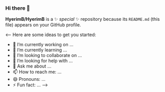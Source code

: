 ### Hi there 👋

**HyerimB/HyerimB** is a ✨ _special_ ✨ repository because its `README.md` (this file) appears on your GitHub profile.

<--
Here are some ideas to get you started:

- 🔭 I’m currently working on ...
- 🌱 I’m currently learning ...
- 👯 I’m looking to collaborate on ...
- 🤔 I’m looking for help with ...
- 💬 Ask me about ...
- 📫 How to reach me: ...
- 😄 Pronouns: ...
- ⚡ Fun fact: ...
-->
